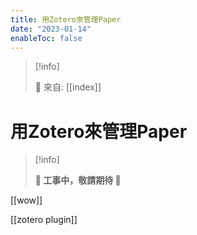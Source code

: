 ```yaml
---
title: 用Zotero來管理Paper
date: "2023-01-14"
enableToc: false
---
```


> [!info]
>
> 🌱 來自: [[index]]

# 用Zotero來管理Paper

> [!info]
>
> **👷 工事中，敬請期待 🚧**


[[wow]]

[[zotero plugin]]
